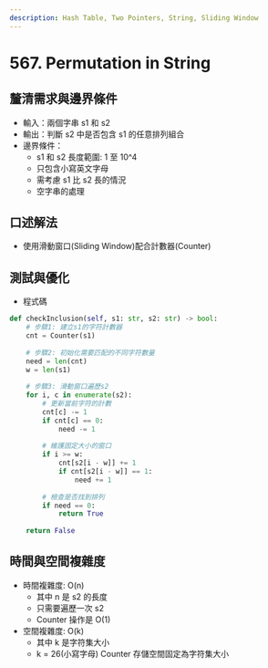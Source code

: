 ```yaml
---
description: Hash Table, Two Pointers, String, Sliding Window
---
```


# 567. Permutation in String

## 釐清需求與邊界條件

* 輸入：兩個字串 s1 和 s2
* 輸出：判斷 s2 中是否包含 s1 的任意排列組合
* 邊界條件：
  * s1 和 s2 長度範圍: 1 至 10^4
  * 只包含小寫英文字母
  * 需考慮 s1 比 s2 長的情況
  * 空字串的處理

## 口述解法

* 使用滑動窗口(Sliding Window)配合計數器(Counter)

## 測試與優化

* 程式碼

```python
def checkInclusion(self, s1: str, s2: str) -> bool:
    # 步驟1: 建立s1的字符計數器
    cnt = Counter(s1)
    
    # 步驟2: 初始化需要匹配的不同字符數量
    need = len(cnt)
    w = len(s1)
    
    # 步驟3: 滑動窗口遍歷s2
    for i, c in enumerate(s2):
        # 更新當前字符的計數
        cnt[c] -= 1
        if cnt[c] == 0:
            need -= 1
            
        # 維護固定大小的窗口
        if i >= w:
            cnt[s2[i - w]] += 1
            if cnt[s2[i - w]] == 1:
                need += 1
                
        # 檢查是否找到排列
        if need == 0:
            return True
            
    return False
```

## 時間與空間複雜度

* 時間複雜度: O(n)
  * 其中 n 是 s2 的長度
  * 只需要遍歷一次 s2
  * Counter 操作是 O(1)
* 空間複雜度: O(k)
  * 其中 k 是字符集大小
  * &#x20;k = 26(小寫字母) Counter 存儲空間固定為字符集大小
